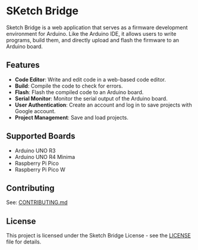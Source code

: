 # SKetch Bridge

Sketch Bridge is a web application that serves as a firmware development environment for Arduino. Like the Arduino IDE, it allows users to write programs, build them, and directly upload and flash the firmware to an Arduino board.

## Features

- **Code Editor**: Write and edit code in a web-based code editor.
- **Build**: Compile the code to check for errors.
- **Flash**: Flash the compiled code to an Arduino board.
- **Serial Monitor**: Monitor the serial output of the Arduino board.
- **User Authentication**: Create an account and log in to save projects with Google account.
- **Project Management**: Save and load projects.

## Supported Boards

- Arduino UNO R3
- Arduino UNO R4 Minima
- Raspberry Pi Pico
- Raspberry Pi Pico W

## Contributing

See: [CONTRIBUTING.md](CONTRIBUTING.md)

## License

This project is licensed under the Sketch Bridge License - see the [LICENSE](LICENSE) file for details.

